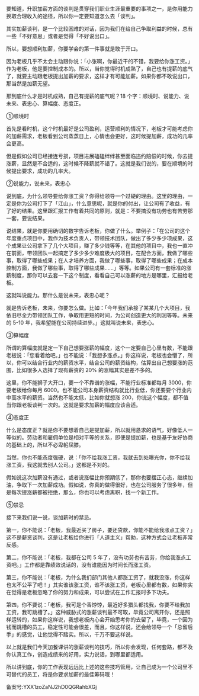 要知道，升职加薪方面的谈判是贯穿我们职业生涯最重要的事项之一，是你用能力换取合理收入的途径，所以你一定要知道怎么去「谈判」。

其实加薪谈判，是一个比较困难的对话，因为我们在给自己争取利益的时候，总有一些「不好意思」或者是觉得「不好说出口」。

所以，要想顺利加薪，你要学会的第一件事就是敢于开口。

因为老板几乎不太会主动跟你说：「小张啊，你最近干的不错，我要给你涨工资。」作为老板，他是要控制成本的。所以，当你觉得时机成熟了，自己也有提薪的底气了，就要主动跟老板提出加薪的要求，这样才有可能加薪。如果你都不敢说出口，那当然是加薪无望。

那到底什么才是时机成熟，自己有提薪的底气呢？18 个字：顺境时、说能力、说未来、表忠心、算幅度、态度正。

①顺境时

首先是看时机，这个时机最好是公司盈利，运营顺利的情况下，老板才可能考虑你的加薪需求，老板看到公司蒸蒸日上，心情也会更好，这时候提加薪，成功的几率会更高。

但是假如公司已经接连亏损，项目进展磕磕绊绊甚至面临违约赔偿的时候，你去提涨薪，显然是不合适的，这时候不降薪就不错了。这就是我们说的，要在顺境的时候提出要求，成功的几率大。

②说能力，说未来，表忠心

说到底，为什么领导要给你涨工资？你得给领导一个过硬的理由。这里的理由，一定是你为公司打下了「江山」，什么意思呢，就是你的付出，让公司有了收益，有了好的结果。这里跟汇报工作有着共同的原则，就是：不要搞没有功劳也有苦劳那一套，要说结果。

说结果，就是你要用确切的数字告诉老板，你做了什么。举例子：「在公司的这个年度重点项目中，我作为技术负责人，带领技术团队，做出了多少多少项成果，这个成果让公司拿下了几个大项目，赚了多少钱等等，在其他的项目中，我也一直冲在前面，带领团队一起搞定了多少多少难度极大的项目，在配合方面，我做了哪些事，取得了哪些成果；在人才培养方面，我做了哪些事，取得了哪些成果；在成本控制方面，我做了哪些事，取得了哪些成果……」等等。如果公司有一套标准的涨薪制度，那你可以去套一下这个制度，看看自己可以涨薪的地方是哪里，汇报给老板。

这就叫说能力。那什么是说未来，表忠心呢？

就是告诉老板，未来，你要怎么做。比如：「今年我们承接了某某几个大项目，我依旧尽全力带领团队工作，争取用更短的时间，为公司创造更大的利润等等。未来的 5-10 年，我希望能在公司持续进步。」这就叫说未来，表忠心。

③算幅度

所谓的算幅度就是定一下自己想要涨薪的幅度，这个一定要自己心里有数，不能跟老板说：「您看着给吧。」也不能说：「我想多涨点。」你这样说，老板也会懵了，所以，你可以结合行业内的薪资水平，结合公司的薪资结构，估算出自己想要涨的范围，比如很多人选择了现有薪资的 20\% 的涨幅其实是差不多的。

这里，你不能狮子大开口，要一个不靠谱的涨幅，不能行业标准都每月 3000，你要老板给你每月 6000。也不能公司本身薪资结构就比行业低，你还要要个行业内中高水平的薪资。当然也不能太低，比如你就想涨 200，你说这个幅度，都不值当你跟老板谈判一次的。这就是要求加薪的幅度应该合适。

④态度正

什么是态度正？就是你不要想着自己是提加薪，所以就用恳求的语气，好像低人一等似的。劳动者和雇佣单位是相对平等的关系，即便是提加薪，也是基于友好协商的基础上的，所以不必卑躬屈膝。

当然，你也不能态度强硬，说：「你不给我涨工资，我就去到处曝光你，你不给我涨工资，我这就去别人公司。」这都是不对的。

假如说这次加薪没有通过，或者说涨幅比你预期低了，那你也要摆正心态，继续加油，争取下一次加薪成功。假如说，你真的做得很好，也在公司服务了很多年，但是每次提涨薪都被拒绝，那么，你也可以考虑离职，找一个新工作。

⑤禁忌

接下来我们说一说，谈加薪时的禁忌。

第一，你不能说：「老板，我最近买了房子，要还贷款，你能不能给我涨点工资？」这不是薪资谈判，这是让老板给你进行「人道主义」帮助，这种方式会让老板非常反感。

第二，你不能说：「老板，我都在公司 5 年了，没有功劳也有苦劳，你给我涨点工资吧。」工作都是靠绩效说话的，没有谁能因为时间长而涨工资。

第三，你不能说：「老板，为什么我们部门其他人都涨工资了，就我没涨，你这样也太不公平了吧！」其实谁该涨工资，谁不该涨工资，老板心里都有数，如果你实在觉得是老板忽略了你的努力和成果，可以尝试在工作汇报时多下功夫。

第四，你不要说：「老板，我可是个香饽饽，最近好多猎头都找我，你要不给我加工资，我可跳槽了。」这种威胁式的涨薪谈判最不可取，毕竟公司离开你，还是照样运转的，如果你这样说，我想老板内心会开始思考你的去留了，毕竟，一个因为钱而跳槽的员工，稳定性可能会很差，而且，你这样说，还会给领导一个「总留后手」的感觉，让他觉得不踏实。所以，千万不要这样说。

以上就是我们今天加餐课讲的涨薪谈判的技巧，所以你会发现，任何套路，都不及你认真工作，创造成绩来的好用，实力说话，到哪里都适用。

所以讲到底，你的工作表现远远比上述的这些技巧管用，让自己成为一个公司里不可替代的员工，将是你要求加薪的最佳筹码哦！

备案号:YXX1zoZaNJ2hD0QGRahbXGj